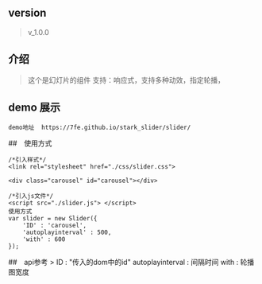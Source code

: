 ## version
  > v_1.0.0

## 介绍
   > 这个是幻灯片的组件
   >支持：响应式，支持多种动效，指定轮播，
## demo 展示
	demo地址  https://7fe.github.io/stark_slider/slider/
	 
##　使用方式
```
/*引入样式*/
<link rel="stylesheet" href="./css/slider.css">

<div class="carousel" id="carousel"></div>

/*引入js文件*/
<script src="./slider.js"> </script>
使用方式
var slider = new Slider({
    'ID' : 'carousel',
    'autoplayinterval' : 500,
    'with' : 600
});
```
##　api参考
   	> ID : "传入的dom中的id"
    autoplayinterval : 间隔时间
    with : 轮播图宽度
